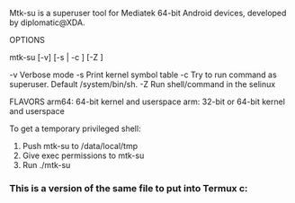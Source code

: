 Mtk-su is a superuser tool for Mediatek 64-bit Android devices,
developed by diplomatic@XDA.

OPTIONS

mtk-su [-v] [-s | -c <command>] [-Z <context>]

-v
	Verbose mode
-s
	Print kernel symbol table
-c
	Try to run command <command> as superuser. Default /system/bin/sh.
-Z
	Run shell/command in the selinux <context>

FLAVORS
arm64: 64-bit kernel and userspace
arm: 32-bit or 64-bit kernel and userspace

To get a temporary privileged shell:
1. Push mtk-su to /data/local/tmp
2. Give exec permissions to mtk-su
3. Run ./mtk-su

### This is a version of the same file to put into Termux c:
